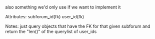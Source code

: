 also something we'd only use if we want to implement it 

Attributes: 
    subforum_id(fk)
    user_id(fk)

Notes: 
    just query objects that have the FK for that given subforum and return the "len()" of the querylist of user_ids 
